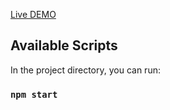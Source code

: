 [Live DEMO](https://cemres.github.io/react-cv/)

## Available Scripts

In the project directory, you can run:

### `npm start`

